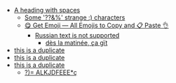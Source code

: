 <!-- TOC start (generated with https://github.com/derlin/bitdowntoc) -->

- [A heading   with   spaces](#a-heading---with---spaces)
  * [Some '??&%' strange :) characters](#some--strange--characters)
  * [😋 Get Emoji — All Emojis to Copy and 📋 Paste 👌](#-get-emoji--all-emojis-to-copy-and--paste-)
    + [Russian text is not supported](#russian-text-is-not-supported)
      - [dès la matinée, ça gït](#dès-la-matinée-ça-gït)
- [this is a duplicate](#this-is-a-duplicate)
- [this is a duplicate](#this-is-a-duplicate-1)
- [this is   a duplicate](#this-is---a-duplicate)
  * [?)= ALKJDFEEE*ç](#-alkjdfeeeç)

<!-- TOC end -->
